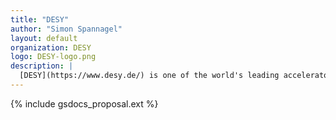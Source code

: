 ```yaml
---
title: "DESY"
author: "Simon Spannagel"
layout: default
organization: DESY
logo: DESY-logo.png
description: |
  [DESY](https://www.desy.de/) is one of the world's leading accelerator centres. Researchers use the large-scale facilities at DESY to explore the microcosm in all its variety – from the interactions of tiny elementary particles and the behaviour of new types of nanomaterials to biomolecular processes that are essential to life.
---
```


{% include gsdocs_proposal.ext %}
